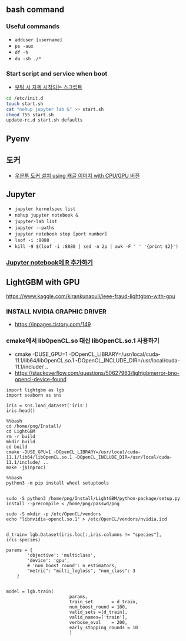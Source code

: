 ## bash command
### Useful commands
- `adduser [username]`
- ` ps -aux `
- ` df -h `
- ` du -sh ./* `

### Start script and service when boot
- [부팅 시 자동 시작되는 스크립트](https://nobilitycat.tistory.com/entry/%EB%A6%AC%EB%88%85%EC%8A%A4-%EC%8B%9C%EC%9E%91-%EC%8B%9C-%EC%9E%90%EB%8F%99%EC%9C%BC%EB%A1%9C-%EC%8B%A4%ED%96%89-%EB%90%A0-%ED%94%84%EB%A1%9C%EA%B7%B8%EB%9E%A8-%EB%93%B1%EB%A1%9D%ED%95%98%EA%B8%B0)
```bash
cd /etc/init.d
touch start.sh
cat "nohup jupyter lab &" >> start.sh
chmod 755 start.sh
update-rc.d start.sh defaults
```


## Pyenv

## 도커

- [우분투 도커 설치 using 캐글 이미지 with CPU/GPU 버전](https://teddylee777.github.io/linux/docker%EB%A5%BC-%ED%99%9C%EC%9A%A9%ED%95%98%EC%97%AC-%EB%94%A5%EB%9F%AC%EB%8B%9D-%ED%99%98%EA%B2%BD%EA%B5%AC%EC%84%B1.md)




## Jupyter

- `jupyter kernelspec list`
- `nohup jupyter notebook &`
- `jupyter-lab list`
- `jupyter --paths`
- `jupyter notebook stop [port number]`
- `lsof -i :8888`
- `kill -9 $(lsof -i :8888 | sed -n 2p | awk -F ' ' '{print $2}')`


### [Jupyter notebook에 R 추가하기](https://yahwang.github.io/posts/27)




## LightGBM with GPU
https://www.kaggle.com/kirankunapuli/ieee-fraud-lightgbm-with-gpu

### INSTALL NVIDIA GRAPHIC DRIVER
- https://inpages.tistory.com/149
### cmake에서 libOpenCL.so 대신 libOpenCL.so.1 사용하기
- cmake -DUSE_GPU=1 -DOpenCL_LIBRARY=/usr/local/cuda-11.1/lib64/libOpenCL.so.1 -DOpenCL_INCLUDE_DIR=/usr/local/cuda-11.1/include/ ..
- https://stackoverflow.com/questions/50627963/lightgbmerror-bno-opencl-device-found


```
import lightgbm as lgb
import seaborn as sns

iris = sns.load_dataset('iris')
iris.head()

%%bash
cd /home/png/Install/
cd LightGBM
rm -r build
mkdir build
cd build
cmake -DUSE_GPU=1 -DOpenCL_LIBRARY=/usr/local/cuda-11.1/lib64/libOpenCL.so.1 -DOpenCL_INCLUDE_DIR=/usr/local/cuda-11.1/include/ ..
make -j$(nproc)

%%bash
python3 -m pip install wheel setuptools


sudo -S python3 /home/png/Install/LightGBM/python-package/setup.py install --precompile < /home/png/passwd/png

sudo -S mkdir -p /etc/OpenCL/vendors
echo "libnvidia-opencl.so.1" > /etc/OpenCL/vendors/nvidia.icd


d_train= lgb.Dataset(iris.loc[:,iris.columns != "species"], iris.species)

params = {
        'objective': 'multiclass',
        'device': 'gpu', 
        # 'num_boost_round': n_estimators,
        "metric": "multi_logloss", "num_class": 3
    }
    
    
model = lgb.train(
                        params,
                        train_set       = d_train,
                        num_boost_round = 100,
                        valid_sets =[d_train],
                        valid_names=['train'],
                        verbose_eval    = 200, 
                        early_stopping_rounds = 10
                        )
```

